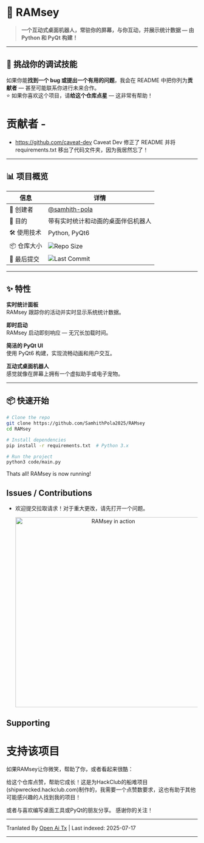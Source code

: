 ﻿
# 🤖 RAMsey

> **一个互动式桌面机器人，常驻你的屏幕，与你互动，并展示统计数据 — 由 Python 和 PyQt 构建！**

---

## 🚀 挑战你的调试技能  
如果你能**找到一个 bug 或提出一个有用的问题**，我会在 README 中把你列为**贡献者** — 甚至可能联系你进行未来合作。  
⭐ 如果你喜欢这个项目，请**给这个仓库点星** — 这非常有帮助！

# 贡献者 -
- https://github.com/caveat-dev
Caveat Dev 修正了 README 并将 requirements.txt 移出了代码文件夹，因为我居然忘了！

---

## 📊 项目概览

| 信息             | 详情                                              |
|------------------|------------------------------------------------------|
| 👤 创建者        | [@samhith-pola](https://github.com/Githubuser1122bruh) |
| 🧠 目的          | 带有实时统计和动画的桌面伴侣机器人                 |
| 🛠️ 使用技术      | Python, PyQt6                                        |
| 📦 仓库大小      | ![Repo Size](https://img.shields.io/github/repo-size/Githubuser1122bruh/RAMsey) |
| 📅 最后提交      | ![Last Commit](https://img.shields.io/github/last-commit/Githubuser1122bruh/RAMsey) |

---

## ✨ 特性

 **实时统计面板**  
RAMsey 跟踪你的活动并实时显示系统统计数据。

 **即时启动**  
RAMsey 启动即刻响应 — 无冗长加载时间。

 **简洁的 PyQt UI**  
使用 PyQt6 构建，实现流畅动画和用户交互。

 **互动式桌面机器人**  
感觉就像在屏幕上拥有一个虚拟助手或电子宠物。

---

## 📦 快速开始


```bash
# Clone the repo
git clone https://github.com/SamhithPola2025/RAMsey
cd RAMsey

# Install dependencies
pip install -r requirements.txt  # Python 3.x

# Run the project
python3 code/main.py
```
Thats all! RAMsey is now running!

## Issues / Contributions

- 欢迎提交拉取请求！对于重大更改，请先打开一个问题。

  <div align="center">
    <img src="https://raw.githubusercontent.com/SamhithPola2025/RAMsey/main/code/images/Demo.gif" alt="RAMsey in action" width="500">
  </div>

## Supporting
# 支持该项目

如果RAMsey让你微笑，帮助了你，或者看起来很酷：

给这个仓库点赞，帮助它成长！这是为HackClub的船难项目(shipwrecked.hackclub.com)制作的，我需要一个点赞数要求，这也有助于其他可能感兴趣的人找到我的项目！

或者与喜欢编写桌面工具或PyQt的朋友分享。
感谢你的关注！


---

Tranlated By [Open Ai Tx](https://github.com/OpenAiTx/OpenAiTx) | Last indexed: 2025-07-17

---